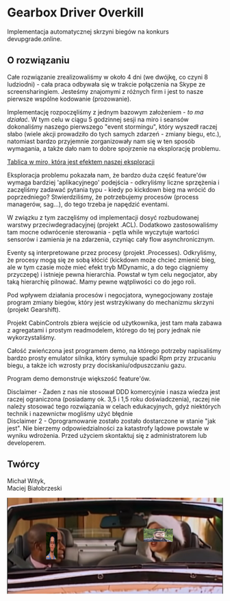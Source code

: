 # Gearbox Driver Overkill
Implementacja automatycznej skrzyni biegów na konkurs devupgrade.online.

## O rozwiązaniu
Całe rozwiązanie zrealizowaliśmy w około 4 dni (we dwójkę, co czyni 8 ludziodni) - cała praca odbywała się w trakcie połączenia na Skype ze screensharingiem. Jesteśmy znajomymi z różnych firm i jest to nasze pierwsze wspólne kodowanie (prozowanie). 

Implementację rozpoczęliśmy z jednym bazowym założeniem - *to ma działać*.
W tym celu w ciągu 5 godzinnej sesji na miro i seansów dokonaliśmy naszego pierwszego "event stormingu", który wyszedł raczej słabo (wiele akcji prowadziło do tych samych zdarzeń - zmiany biegu, etc.), natomiast bardzo przyjemnie zorganizowały nam się w ten sposób wymagania, a także dało nam to dobre spojrzenie na eksplorację problemu.

[Tablica w miro, która jest efektem naszej eksploracji](https://miro.com/app/board/o9J_kstqgEU=/)

Eksploracja problemu pokazała nam, że bardzo duża część feature'ów wymaga bardziej 'aplikacyjnego' podejścia - odkryliśmy liczne sprzężenia i zaczęliśmy zadawać pytania typu - kiedy po kickdown bieg ma wrócić do poprzedniego? Stwierdziliśmy, że potrzebujemy procesów (process managerów, sag...), do tego trzeba je napędzić eventami.

W związku z tym zaczęliśmy od implementacji dosyć rozbudowanej warstwy przeciwdegradacyjnej (projekt .ACL). Dodatkowo zastosowaliśmy tam mocne odwrócenie sterowania - pętla while wyczytuje wartości sensorów i zamienia je na zdarzenia, czyniąc cały flow asynchronicznym.

Eventy są interpretowane przez procesy (projekt .Processes). Odkryliśmy, że procesy mogą się ze sobą kłócić (kickdown może chcieć zmienić bieg, ale w tym czasie może mieć efekt tryb MDynamic, a do tego ciągniemy przyczepę) i istnieje pewna hierarchia. Powstał w tym celu negocjator, aby taką hierarchię pilnować. Mamy pewne wątpliwości co do jego roli.

Pod wpływem działania procesów i negocjatora, wynegocjowany zostaje program zmiany biegów, który jest wstrzykiwany do mechanizmu skrzyni (projekt Gearshift).

Projekt CabinControls zbiera wejście od użytkownika, jest tam mała zabawa z agregatami i prostym readmodelem, którego do tej pory jednak nie wykorzystaliśmy.

Całość zwieńczona jest programem demo, na którego potrzeby napisaliśmy bardzo prosty emulator silnika, który symuluje spadki Rpm przy zrzucaniu biegu, a także ich wzrosty przy dociskaniu/odpuszczaniu gazu.

Program demo demonstruje większość feature'ów.

Disclaimer - Żaden z nas nie stosował DDD komercyjnie i nasza wiedza jest raczej ograniczona (posiadamy ok. 3,5 i 1,5 roku doświadczenia), raczej nie należy stosować tego rozwiązania w celach edukacyjnych, gdyż niektórych technik i nazewnictw mogliśmy użyć błędnie  
Disclaimer 2 - Oprogramowanie zostało zostało dostarczone w stanie "jak jest". Nie bierzemy odpowiedzialności za katastrofy lądowe powstałe w wyniku wdrożenia. Przed użyciem skontaktuj się z administratorem lub developerem.

## Twórcy
Michał Wityk,  
Maciej Białobrzeski

![](gearbox_meme.png)
